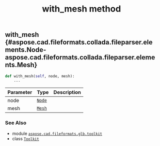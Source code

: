 ﻿---
title: with_mesh method
second_title: Aspose.CAD for Python via .NET API References
description: 
type: docs
weight: 280
url: /python-net/aspose.cad.fileformats.glb.toolkit/toolkit/with_mesh/
is_root: false
---

## with_mesh {#aspose.cad.fileformats.collada.fileparser.elements.Node-aspose.cad.fileformats.collada.fileparser.elements.Mesh}





```python
def with_mesh(self, node, mesh):
    ...
```


| Parameter | Type | Description |
| :- | :- | :- |
| node | [`Node`](/cad/python-net/aspose.cad.fileformats.collada.fileparser.elements/node) |  |
| mesh | [`Mesh`](/cad/python-net/aspose.cad.fileformats.collada.fileparser.elements/mesh) |  |



### See Also
* module [`aspose.cad.fileformats.glb.toolkit`](../../)
* class [`Toolkit`](/cad/python-net/aspose.cad.fileformats.glb.toolkit/toolkit)

